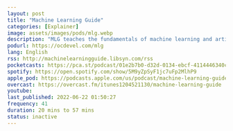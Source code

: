 ```yaml
---
layout: post
title: "Machine Learning Guide"
categories: [Explainer]
image: assets/images/pods/mlg.webp
description: "MLG teaches the fundamentals of machine learning and artificial intelligence. It covers intuition, models, math, languages, frameworks, etc. Where your other ML resources provide the trees, I provide the forest. Consider MLG your syllabus, with highly-curated resources for each episode's details at ocdevel.com. Audio is a great supplement during exercise, commute, chores, etc."
podurl: https://ocdevel.com/mlg
lang: English
rss: http://machinelearningguide.libsyn.com/rss
pocketcasts: https://pca.st/podcast/01e2b7b0-d32d-0134-ebcf-4114446340cb
spotify: https://open.spotify.com/show/5M9yZpSyF1jc7uFp2MlhP9
apple_pod: https://podcasts.apple.com/us/podcast/machine-learning-guide/id1204521130
overcast: https://overcast.fm/itunes1204521130/machine-learning-guide
youtube:
last_published: 2022-06-22 01:50:27
frequency: 41
duration: 20 mins to 57 mins
status: inactive
---
```


